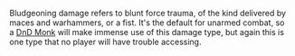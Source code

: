 Bludgeoning damage refers to blunt force trauma, of the kind delivered by maces and warhammers, or a fist. It's the default for unarmed combat, so a [DnD Monk](https://www.wargamer.com/dnd/monk-5e-class-guide) will make immense use of this damage type, but again this is one type that no player will have trouble accessing.
